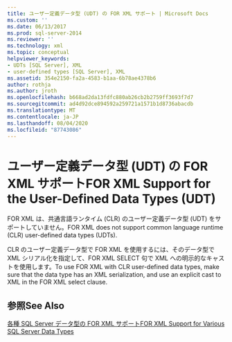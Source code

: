 ```yaml
---
title: ユーザー定義データ型 (UDT) の FOR XML サポート | Microsoft Docs
ms.custom: ''
ms.date: 06/13/2017
ms.prod: sql-server-2014
ms.reviewer: ''
ms.technology: xml
ms.topic: conceptual
helpviewer_keywords:
- UDTs [SQL Server], XML
- user-defined types [SQL Server], XML
ms.assetid: 354e2150-fa2a-4583-b1aa-6b78ae4378b6
author: rothja
ms.author: jroth
ms.openlocfilehash: b668ad2da13fdfc880ab26cb2b2759ff3693f7d7
ms.sourcegitcommit: ad4d92dce894592a259721a1571b1d8736abacdb
ms.translationtype: MT
ms.contentlocale: ja-JP
ms.lasthandoff: 08/04/2020
ms.locfileid: "87743086"
---
```

# <a name="for-xml-support-for-the-user-defined-data-types-udt"></a><span data-ttu-id="e89cd-102">ユーザー定義データ型 (UDT) の FOR XML サポート</span><span class="sxs-lookup"><span data-stu-id="e89cd-102">FOR XML Support for the User-Defined Data Types (UDT)</span></span>
  <span data-ttu-id="e89cd-103">FOR XML は、共通言語ランタイム (CLR) のユーザー定義データ型 (UDT) をサポートしていません。</span><span class="sxs-lookup"><span data-stu-id="e89cd-103">FOR XML does not support common language runtime (CLR) user-defined data types (UDTs).</span></span>  
  
 <span data-ttu-id="e89cd-104">CLR のユーザー定義データ型で FOR XML を使用するには、そのデータ型で XML シリアル化を指定して、FOR XML SELECT 句で XML への明示的なキャストを使用します。</span><span class="sxs-lookup"><span data-stu-id="e89cd-104">To use FOR XML with CLR user-defined data types, make sure that the data type has an XML serialization, and use an explicit cast to XML in the FOR XML select clause.</span></span>  
  
## <a name="see-also"></a><span data-ttu-id="e89cd-105">参照</span><span class="sxs-lookup"><span data-stu-id="e89cd-105">See Also</span></span>  
 [<span data-ttu-id="e89cd-106">各種 SQL Server データ型の FOR XML サポート</span><span class="sxs-lookup"><span data-stu-id="e89cd-106">FOR XML Support for Various SQL Server Data Types</span></span>](for-xml-support-for-various-sql-server-data-types.md)  
  
  
